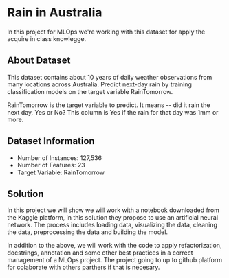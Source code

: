 # Rain in Australia
In this project for MLOps we're working with this dataset for apply the acquire in class knowlegge.

## About Dataset
This dataset contains about 10 years of daily weather observations from many locations across Australia. Predict next-day rain by training classification models on the target variable RainTomorrow.

RainTomorrow is the target variable to predict. It means -- did it rain the next day, Yes or No? This column is Yes if the rain for that day was 1mm or more.

## Dataset Information
- Number of Instances: 127,536
- Number of Features: 23
- Target Variable: RainTomorrow

## Solution
In this project we will show we will work with a notebook downloaded from the Kaggle platform, in this solution they propose to use an artificial neural network. The process includes loading data, visualizing the data, cleaning the data, preprocessing the data and building the model.

In addition to the above, we will work with the code to apply refactorization, docstrings, annotation and some other best practices in a correct management of a MLOps project. The project going to up to github platform for colaborate with others parthers if that is necesary.



